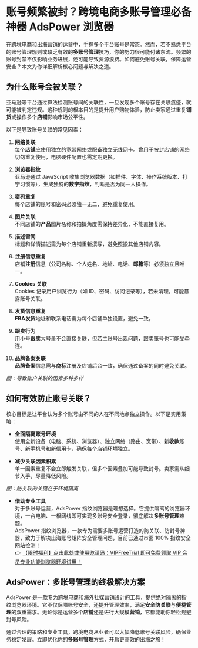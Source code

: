 # 账号频繁被封？跨境电商多账号管理必备神器 AdsPower 浏览器

在跨境电商和出海营销的运营中，手握多个平台账号是常态。然而，若不熟悉平台的账号管理规则或缺乏有效的**多账号管理**技巧，你的努力很可能付诸东流。频繁的账号封禁不仅影响业务进展，还可能导致资源浪费。如何避免账号关联，保障运营安全？本文为你详细解析核心问题与解决之道。

## 为什么账号会被关联？

亚马逊等平台通过算法检测账号间的关联性，一旦发现多个账号存在关联痕迹，就可能被判定违规。这种规则的根本目的是提升用户购物体验，防止卖家通过重复**铺货**或操作多个**店铺**影响市场公平性。

以下是导致账号关联的常见因素：

1. **网络关联**  
   每个**店铺**应使用独立的宽带网络或配备独立无线网卡。曾用于被封店铺的网络切勿重复使用，电脑硬件配置也需定期更换。

2. **浏览器指纹**  
   亚马逊通过 JavaScript 收集浏览器数据（如插件、字体、操作系统版本、打字习惯等），生成独特的**数字指纹**，判断是否为同一人操作。

3. **密码重复**  
   每个店铺的账号和密码必须独一无二，避免重复使用。

4. **图片关联**  
   不同店铺的**产品**图片名称和拍摄角度需保持差异化，不能直接复用。

5. **描述雷同**  
   标题和详情描述需为每个店铺重新撰写，避免照搬其他店铺内容。

6. **注册信息重复**  
   店铺**注册**信息（公司名称、个人姓名、地址、电话、**邮箱**等）必须独立且唯一。

7. **Cookies 关联**  
   Cookies 记录用户浏览行为（如 ID、密码、访问记录等），若未清理，可能暴露账号关联。

8. **发货信息重复**  
   **FBA发货**地址和联系电话需为每个店铺单独设置，避免一致。

9. **跟卖行为**  
   用小号**跟卖**大号虽不会直接关联，但若主账号出现问题，跟卖账号也可能受牵连。

10. **品牌备案关联**  
    **品牌备案**信息需与**商标**注册及店铺后台一致，确保通过备案的同时避免关联。

  
*图：导致账户关联的因素多种多样*

## 如何有效防止账号关联？

核心目标是让平台认为多个账号由不同的人在不同地点独立操作。以下是实用策略：

- **全面隔离账号环境**  
  使用全新设备（电脑、系统、浏览器）、独立网络（路由、宽带）、新**收款**账号、新手机号和新信用卡，确保每个店铺环境独立。

- **减少关联因素积累**  
  单一因素重复不会立即触发关联，但多个因素叠加可能导致封号。卖家需从细节入手，尽量降低风险。

  
*图：防关联的关键在于环境隔离*

- **借助专业工具**  
  对于多账号运营，AdsPower 指纹浏览器是理想选择。它提供隔离的浏览器环境，一台电脑、一根网线即可实现多账号安全登录，彻底解决**多账号管理**难题。  
  AdsPower 指纹浏览器，一款专为需要多账号运营打造的防关联、防封号神器，致力于解决出海账号矩阵安全管理问题，目前已通过市面 100% 指纹安全网站检测！  
  👉 [【限时福利】点击此处或使用邀请码：VIPFreeTrial 即可免费领取 VIP 会员专业功能浏览器环境试用！](https://bit.ly/adspower_free)

## AdsPower：多账号管理的终极解决方案

AdsPower 是一款专为跨境电商和海外社媒营销设计的工具，提供绝对隔离的指纹浏览器环境。它不仅保障账号安全，还提升管理效率，满足**安全防关联**与**便捷管理**的双重需求。无论你是运营多个**店铺**还是进行大规模**营销**，它都能助你轻松规避封号风险。

通过合理的策略和专业工具，跨境电商从业者可以大幅降低账号关联风险，确保业务稳定发展。立即优化你的**多账号管理**方式，开启更高效的出海之旅！